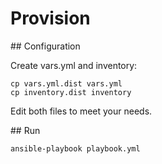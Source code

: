 # Provision

## Configuration

Create vars.yml and inventory:

```
cp vars.yml.dist vars.yml
cp inventory.dist inventory
```

Edit both files to meet your needs.

## Run

```
ansible-playbook playbook.yml
```
